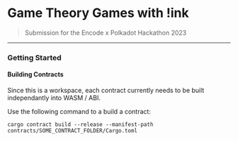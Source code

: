 # Game Theory Games with !ink

> Submission for the Encode x Polkadot Hackathon 2023

---

### Getting Started

#### Building Contracts

Since this is a workspace, each contract currently needs to be built independantly into WASM / ABI.

Use the following command to a build a contract:

```
cargo contract build --release --manifest-path contracts/SOME_CONTRACT_FOLDER/Cargo.toml
```
